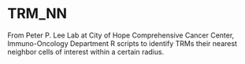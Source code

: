# TRM_NN
From Peter P. Lee Lab at City of Hope Comprehensive Cancer Center, Immuno-Oncology Department
R scripts to identify TRMs their nearest neighbor cells of interest within a certain radius.
